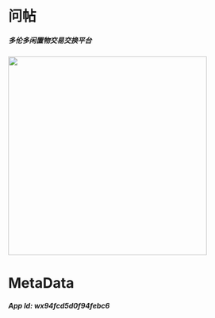 # 问帖
##### 多伦多闲置物交易交换平台


<image width="400px;" src="./问帖.jpg"/>

# MetaData
##### App Id: wx94fcd5d0f94febc6
